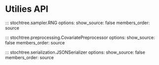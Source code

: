 # Utilies API

::: stochtree.sampler.RNG
    options:
        show_source: false
        members_order: source

::: stochtree.preprocessing.CovariatePreprocessor
    options:
        show_source: false
        members_order: source

::: stochtree.serialization.JSONSerializer
    options:
        show_source: false
        members_order: source
